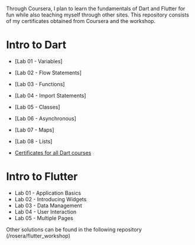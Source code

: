 Through Coursera, I plan to learn the fundamentals of Dart and Flutter for fun while also teaching myself through other sites. This repository consists of my certificates obtained from Coursera and the workshop.

# Intro to Dart

- [Lab 01 - Variables]
- [Lab 02 - Flow Statements]
- [Lab 03 - Functions]
- [Lab 04 - Import Statements]
- [Lab 05 - Classes]
- [Lab 06 - Asynchronous]
- [Lab 07 - Maps]
- [Lab 08 - Lists]

- [Certificates for all Dart courses](https://github.com/kennardmah/google-cloud-coursera-courses/blob/master/certificates/dart/dart_compiled_certificates.pdf)

# Intro to Flutter

- Lab 01 - Application Basics 
- Lab 02 - Introducing Widgets 
- Lab 03 - Data Management
- Lab 04 - User Interaction 
- Lab 05 - Multiple Pages 

Other solutions can be found in the following repository (/rosera/flutter_workshop)
